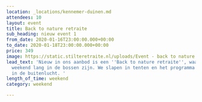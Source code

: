 ```yaml
---
location: _locations/kennemer-duinen.md
attendees: 10
layout: event
title: Back to nature retraite
sub_heading: nieuw event 1
from_date: 2020-01-16T23:00:00.000+00:00
to_date: 2020-01-18T23:00:00.000+00:00
price: 349
image: https://static.stilteretraite.nl/uploads/Event - back to nature.jpg
lead_text: 'Nieuw in ons aanbod is een ''Back to nature retraite'', waarbij we een
  weekend lang in de bossen zijn. We slapen in tenten en het programma voltrekt zich
  in de buitenlucht. '
length_of_time: weekend
category: weekend

---
```


